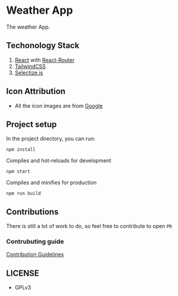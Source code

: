 # Weather App

The weather App.

## Techonology Stack
1. [React](https://reactjs.org/) with [React-Router](https://reactrouter.com/)
2. [TailwindCSS](https://tailwindcss.com/)
3. [Selectize.js](https://selectize.dev/)

## Icon Attribution
- All the icon images are from [Google](https://www.google.com)

## Project setup

In the project directory, you can run:

`npm install`

Compiles and hot-reloads for development

```npm start```

Compiles and minifies for production

`npm run build`

## Contributions
There is still a lot of work to do, so feel free to contribute to open `PR`

###  Contrubuting guide
[Contribution Guidelines](https://github.com/lablnet/pakweather_scrapper/blob/main/CONTRIBUTING.md)

## LICENSE
- GPLv3
  
